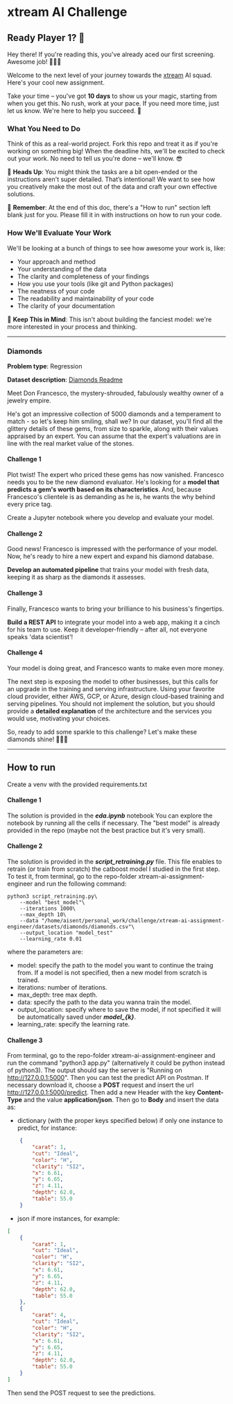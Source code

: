 # xtream AI Challenge

## Ready Player 1? 🚀

Hey there! If you're reading this, you've already aced our first screening. Awesome job! 👏👏👏

Welcome to the next level of your journey towards the [xtream](https://xtreamers.io) AI squad. Here's your cool new assignment.

Take your time – you've got **10 days** to show us your magic, starting from when you get this. No rush, work at your pace. If you need more time, just let us know. We're here to help you succeed. 🤝

### What You Need to Do

Think of this as a real-world project. Fork this repo and treat it as if you're working on something big! When the deadline hits, we'll be excited to check out your work. No need to tell us you're done – we'll know. 😎

🚨 **Heads Up**: You might think the tasks are a bit open-ended or the instructions aren't super detailed. That’s intentional! We want to see how you creatively make the most out of the data and craft your own effective solutions.

🚨 **Remember**: At the end of this doc, there's a "How to run" section left blank just for you. Please fill it in with instructions on how to run your code.

### How We'll Evaluate Your Work

We'll be looking at a bunch of things to see how awesome your work is, like:

* Your approach and method
* Your understanding of the data
* The clarity and completeness of your findings
* How you use your tools (like git and Python packages)
* The neatness of your code
* The readability and maintainability of your code
* The clarity of your documentation

🚨 **Keep This in Mind**: This isn't about building the fanciest model: we're more interested in your process and thinking.

---

### Diamonds

**Problem type**: Regression

**Dataset description**: [Diamonds Readme](./datasets/diamonds/README.md)

Meet Don Francesco, the mystery-shrouded, fabulously wealthy owner of a jewelry empire. 

He's got an impressive collection of 5000 diamonds and a temperament to match - so let's keep him smiling, shall we? 
In our dataset, you'll find all the glittery details of these gems, from size to sparkle, along with their values 
appraised by an expert. You can assume that the expert's valuations are in line with the real market value of the stones.

#### Challenge 1

Plot twist! The expert who priced these gems has now vanished. 
Francesco needs you to be the new diamond evaluator. 
He's looking for a **model that predicts a gem's worth based on its characteristics**. 
And, because Francesco's clientele is as demanding as he is, he wants the why behind every price tag. 

Create a Jupyter notebook where you develop and evaluate your model.

#### Challenge 2

Good news! Francesco is impressed with the performance of your model. 
Now, he's ready to hire a new expert and expand his diamond database. 

**Develop an automated pipeline** that trains your model with fresh data, 
keeping it as sharp as the diamonds it assesses.

#### Challenge 3

Finally, Francesco wants to bring your brilliance to his business's fingertips. 

**Build a REST API** to integrate your model into a web app, 
making it a cinch for his team to use. 
Keep it developer-friendly – after all, not everyone speaks 'data scientist'!

#### Challenge 4

Your model is doing great, and Francesco wants to make even more money.

The next step is exposing the model to other businesses, but this calls for an upgrade in the training and serving infrastructure.
Using your favorite cloud provider, either AWS, GCP, or Azure, design cloud-based training and serving pipelines.
You should not implement the solution, but you should provide a **detailed explanation** of the architecture and the services you would use, motivating your choices.

So, ready to add some sparkle to this challenge? Let's make these diamonds shine! 🌟💎✨

---

## How to run

Create a venv with the provided requirements.txt

#### Challenge 1
The solution is provided in the ***eda.ipynb*** notebook You can explore the notebook by running all the cells if necessary. The "best model" is already provided in the repo (maybe not the best practice but it's very small). 

#### Challenge 2
The solution is provided in the ***script_retraining.py*** file. This file enables to retrain (or train from scratch) the catboost model I studied in the first step. To test it, from terminal, go to the repo-folder xtream-ai-assignment-engineer and run the following command:
```
python3 script_retraining.py\
    --model "best_model"\
    --iterations 1000\
    --max_depth 10\
    --data "/home/aisent/personal_work/challenge/xtream-ai-assignment-engineer/datasets/diamonds/diamonds.csv"\
    --output_location "model_test"
    --learning_rate 0.01
```
where the parameters are:
- model: specify the path to the model you want to continue the traing from. If a model is not specified, then a new model from scratch is trained.
- iterations: number of iterations.
- max_depth: tree max depth.
- data: specify the path to the data you wanna train the model.
- output_location: specify where to save the model, if not specified it will be automatically saved under ***model_{k}***.
- learning_rate: specify the learning rate.
#### Challenge 3
From terminal, go to the repo-folder xtream-ai-assignment-engineer and run the command "python3 app.py" (alternatively it could be python instead of python3). The output should say the server is "Running on http://127.0.0.1:5000". 
Then you can test the predict API on Postman. If necessary download it, choose a **POST** request and insert the url http://127.0.0.1:5000/predict. Then add a new Header with the key **Content-Type** and the value **application/json**. Then go to **Body** and insert the data as:
- dictionary (with the proper keys specified below) if only one instance to predict, for instance:
```json
    {
        "carat": 1,
        "cut": "Ideal",
        "color": "H",
        "clarity": "SI2",
        "x": 6.61,
        "y": 6.65,
        "z": 4.11,
        "depth": 62.0,
        "table": 55.0
    }
```
- json if more instances, for example:
```json
[
    {
        "carat": 1,
        "cut": "Ideal",
        "color": "H",
        "clarity": "SI2",
        "x": 6.61,
        "y": 6.65,
        "z": 4.11,
        "depth": 62.0,
        "table": 55.0
    },
    {
        "carat": 4,
        "cut": "Ideal",
        "color": "H",
        "clarity": "SI2",
        "x": 6.61,
        "y": 6.65,
        "z": 4.11,
        "depth": 62.0,
        "table": 55.0
    }
]
```
Then send the POST request to see the predictions.